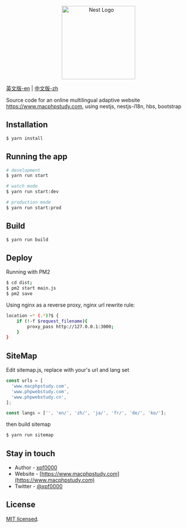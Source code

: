 <p align="center">
  <a href="http://nestjs.com/" target="_blank"><img src="https://nestjs.com/img/logo-small.svg" width="200" alt="Nest Logo" /></a>
</p>

[英文版-en](README.md) | [中文版-zh](README-ZH.md)

<p>
Source code for an online multilingual adaptive website <a href="https://www.macphpstudy.com" target="_blank">https://www.macphpstudy.com</a>, using nestjs, nestjs-i18n, hbs, bootstrap
</p>

## Installation

```bash
$ yarn install
```

## Running the app

```bash
# development
$ yarn run start

# watch mode
$ yarn run start:dev

# production mode
$ yarn run start:prod
```

## Build

```bash
$ yarn run build
```

## Deploy

Running with PM2

```bash
$ cd dist;
$ pm2 start main.js
$ pm2 save
```

Using nginx as a reverse proxy, nginx url rewrite rule:

```bash
location ~* (.*)?$ {
    if (!-f $request_filename){
        proxy_pass http://127.0.0.1:3000;
	}
}
```

## SiteMap

Edit sitemap.js, replace with your's url and lang set

```javascript
const urls = [
  'www.macphpstudy.com',
  'www.phpwebstudy.com',
  'www.phpwebstudy.cn',
];

const langs = ['', 'en/', 'zh/', 'ja/', 'fr/', 'de/', 'ko/'];
```

then build sitemap

```bash
$ yarn run sitemap
```

## Stay in touch

- Author - [xpf0000](https://github.com/xpf0000)
- Website - [https://www.macphpstudy.com](https://www.macphpstudy.com)
- Twitter - [@xpf0000](https://twitter.com/xpf0000)

## License

[MIT licensed](LICENSE).
